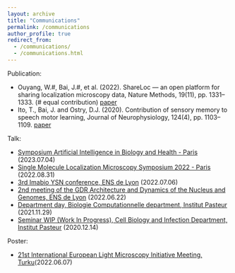 ```yaml
---
layout: archive
title: "Communications"
permalink: /communications
author_profile: true
redirect_from: 
  - /communications/
  - /communications.html
---
```


Publication:
- Ouyang, W.#, Bai, J.#, et al. (2022). ShareLoc — an open platform for sharing localization microscopy data, Nature Methods, 19(11), pp. 1331–1333. (# equal contribution)  [paper](https://www.nature.com/articles/s41592-022-01659-0)
- Ito, T., Bai, J. and Ostry, D.J. (2020). Contribution of sensory memory to speech motor learning, Journal of Neurophysiology, 124(4), pp. 1103–1109. [paper](https://journals.physiology.org/doi/full/10.1152/jn.00457.2020)

Talk:

- [Symposium Artificial Intelligence in Biology and Health - Paris](https://research.pasteur.fr/en/event/symposium-artificial-intelligence-in-biology-and-health/) (2023.07.04)
- [Single Molecule Localization Microscopy Symposium 2022 - Paris](https://smlms.org/detailed-program-wednesday-31st-2022/) (2022.08.31)
- [3rd Imabio YSN conference, ENS de Lyon](https://sites.google.com/view/iysn/lyon-2022-ysn-conference/program?authuser=0) (2022.07.06)
- [2nd meeting of the GDR Architecture and Dynamics of the Nucleus and Genomes, ENS de Lyon](https://www.ens-lyon.fr/en/event/research/gdr-adng-second-annual-meeting) (2022.06.22)
- [Department day, Biologie Computationnelle department, Institut Pasteur](https://research.pasteur.fr/fr/event/2021-computational-biology-department-days/) (2021.11.29)
- [Seminar WIP (Work In Progress), Cell Biology and Infection Department, Institut Pasteur](#) (2020.12.14)

Poster:

- [21st International European Light Microscopy Initiative Meeting, Turku](https://elmi2022.eu/)(2022.06.07)